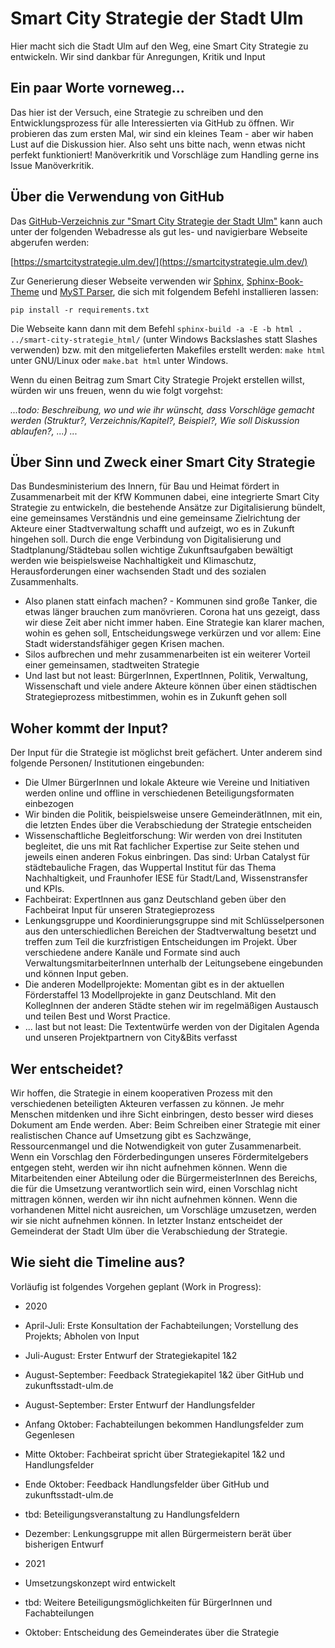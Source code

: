 # Smart City Strategie der Stadt Ulm
Hier macht sich die Stadt Ulm auf den Weg, eine Smart City Strategie zu entwickeln. Wir sind dankbar für Anregungen, Kritik und Input

## Ein paar Worte vorneweg...
Das hier ist der Versuch, eine Strategie zu schreiben und den Entwicklungsprozess für alle Interessierten via GitHub zu öffnen. Wir probieren das zum ersten Mal, wir sind ein kleines Team - aber wir haben Lust auf die Diskussion hier. Also seht uns bitte nach, wenn etwas nicht perfekt funktioniert! Manöverkritik und Vorschläge zum Handling gerne ins Issue Manöverkritik.

## Über die Verwendung von GitHub

Das [GitHub-Verzeichnis zur "Smart City Strategie der Stadt Ulm"](https://github.com/stadtulm/smart-city-strategie) kann auch unter der folgenden Webadresse als gut les- und navigierbare Webseite abgerufen werden: 

[https://smartcitystrategie.ulm.dev/](https://smartcitystrategie.ulm.dev/)

Zur Generierung dieser Webseite verwenden wir [Sphinx](https://pypi.org/project/Sphinx/), [Sphinx-Book-Theme](https://github.com/executablebooks/sphinx-book-theme) und [MyST Parser](https://myst-parser.readthedocs.io/en/latest/#), die sich mit folgendem Befehl installieren lassen: 

```
pip install -r requirements.txt
```

Die Webseite kann dann mit dem Befehl `sphinx-build -a -E -b html . ../smart-city-strategie_html/` (unter Windows Backslashes statt Slashes verwenden) bzw. mit den mitgelieferten Makefiles erstellt werden: `make html` unter GNU/Linux oder `make.bat html` unter Windows. 

Wenn du einen Beitrag zum Smart City Strategie Projekt erstellen willst, würden wir uns freuen, wenn du wie folgt vorgehst: 

*...todo: Beschreibung, wo und wie ihr wünscht, dass Vorschläge gemacht werden (Struktur?, Verzeichnis/Kapitel?, Beispiel?, Wie soll Diskussion ablaufen?, ...) ...*



## Über Sinn und Zweck einer Smart City Strategie 
Das Bundesministerium des Innern, für Bau und Heimat fördert in Zusammenarbeit mit der KfW Kommunen dabei, eine integrierte Smart City Strategie zu entwickeln, die bestehende Ansätze zur Digitalisierung bündelt, eine gemeinsames Verständnis und eine gemeinsame Zielrichtung der Akteure einer Stadtverwaltung schafft und aufzeigt, wo es in Zukunft hingehen soll. Durch die enge Verbindung von Digitalisierung und Stadtplanung/Städtebau sollen wichtige Zukunftsaufgaben bewältigt werden wie beispielsweise Nachhaltigkeit und Klimaschutz, Herausforderungen einer wachsenden Stadt und des sozialen Zusammenhalts. 
* Also planen statt einfach machen? - Kommunen sind große Tanker, die etwas länger brauchen zum manövrieren. Corona hat uns gezeigt, dass wir diese Zeit aber nicht immer haben. Eine Strategie kan klarer machen, wohin es gehen soll, Entscheidungswege verkürzen und vor allem: Eine Stadt widerstandsfähiger gegen Krisen machen. 
* Silos aufbrechen und mehr zusammenarbeiten ist ein weiterer Vorteil einer gemeinsamen, stadtweiten Strategie 
* Und last but not least: BürgerInnen, ExpertInnen, Politik, Verwaltung, Wissenschaft und viele andere Akteure können über einen städtischen Strategieprozess mitbestimmen, wohin es in Zukunft gehen soll 

## Woher kommt der Input?
Der Input für die Strategie ist möglichst breit gefächert. Unter anderem sind folgende Personen/ Institutionen eingebunden:
* Die Ulmer BürgerInnen und lokale Akteure wie Vereine und Initiativen werden online und offline in verschiedenen Beteiligungsformaten einbezogen
* Wir binden die Politik, beispielsweise unsere GemeinderätInnen, mit ein, die letzten Endes über die Verabschiedung der Strategie entscheiden
* Wissenschaftliche Begleitforschung: Wir werden von drei Instituten begleitet, die uns mit Rat fachlicher Expertise zur Seite stehen und jeweils einen anderen Fokus einbringen. Das sind: Urban Catalyst für städtebauliche Fragen, das Wuppertal Institut für das Thema Nachhaltigkeit, und Fraunhofer IESE für Stadt/Land, Wissenstransfer und KPIs. 
* Fachbeirat: ExpertInnen aus ganz Deutschland geben über den Fachbeirat Input für unseren Strategieprozess 
* Lenkungsgruppe und Koordinierungsgruppe sind mit Schlüsselpersonen aus den unterschiedlichen Bereichen der Stadtverwaltung besetzt und treffen zum Teil die kurzfristigen Entscheidungen im Projekt. Über verschiedene andere Kanäle und Formate sind auch VerwaltungsmitarbeiterInnen unterhalb der Leitungsebene eingebunden und können Input geben. 
* Die anderen Modellprojekte: Momentan gibt es in der aktuellen Förderstaffel 13 Modellprojekte in ganz Deutschland. Mit den KollegInnen der anderen Städte stehen wir im regelmäßigen Austausch und teilen Best und Worst Practice. 
* ... last but not least: Die Textentwürfe werden von der Digitalen Agenda und unseren Projektpartnern von City&Bits verfasst

## Wer entscheidet? 
Wir hoffen, die Strategie in einem kooperativen Prozess mit den verschiedenen beteiligten Akteuren verfassen zu können. Je mehr Menschen mitdenken und ihre Sicht einbringen, desto besser wird dieses Dokument am Ende werden. Aber: Beim Schreiben einer Strategie mit einer realistischen Chance auf Umsetzung gibt es Sachzwänge, Ressourcenmangel und die Notwendigkeit von guter Zusammenarbeit. Wenn ein Vorschlag den Förderbedingungen unseres Fördermitelgebers entgegen steht, werden wir ihn nicht aufnehmen können. Wenn die Mitarbeitenden einer Abteilung oder die BürgermeisterInnen des Bereichs, die für die Umsetzung verantwortlich sein wird, einen Vorschlag nicht mittragen können, werden wir ihn nicht aufnehmen können. Wenn die vorhandenen Mittel nicht ausreichen, um Vorschläge umzusetzen, werden wir sie nicht aufnehmen können. In letzter Instanz entscheidet der Gemeinderat der Stadt Ulm über die Verabschiedung der Strategie. 

## Wie sieht die Timeline aus? 
Vorläufig ist folgendes Vorgehen geplant (Work in Progress):  

* 2020
* April-Juli: Erste Konsultation der Fachabteilungen; Vorstellung des Projekts; Abholen von Input
* Juli-August: Erster Entwurf der Strategiekapitel 1&2
* August-September: Feedback Strategiekapitel 1&2 über GitHub und zukunftsstadt-ulm.de 
* August-September: Erster Entwurf der Handlungsfelder
* Anfang Oktober: Fachabteilungen bekommen Handlungsfelder zum Gegenlesen
* Mitte Oktober: Fachbeirat spricht über Strategiekapitel 1&2 und Handlungsfelder
* Ende Oktober: Feedback Handlungsfelder über GitHub und zukunftsstadt-ulm.de 
* tbd: Beteiligungsveranstaltung zu Handlungsfeldern 
* Dezember: Lenkungsgruppe mit allen Bürgermeistern berät über bisherigen Entwurf   

* 2021
* Umsetzungskonzept wird entwickelt
* tbd: Weitere Beteiligungsmöglichkeiten für BürgerInnen und Fachabteilungen 
* Oktober: Entscheidung des Gemeinderates über die Strategie 
